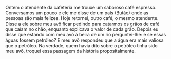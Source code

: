 Ontem o atendente da cafeteria me trouxe um saboroso café espresso. Conversamos um pouco e ele me disse de um país (Butão) onde as pessoas são mais felizes. Hoje retornei, outro café, o mesmo atendente. Disse a ele sobre meu avô ficar pedindo para catarmos os grãos de café que caíam no chão, enquanto explicava o valor de cada grão. Depois eu disse que estando com meu avô à beira de um rio perguntei-lhe: e se essas águas fossem petróleo? E meu avô respondeu que a água era mais valiosa que o petróleo. Na verdade, quem havia dito sobre o petróleo tinha sido meu avô, troquei essa passagem da história propositalmente.

